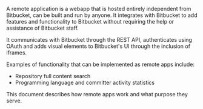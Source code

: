 A remote application is a webapp that is hosted entirely independent from
Bitbucket, can be built and run by anyone. It integrates with Bitbucket to add
features and functionality to Bitbucket without requiring the help or
assistance of Bitbucket staff.

It communicates with Bitbucket through the REST API, authenticates using OAuth
and adds visual elements to Bitbucket's UI through the inclusion of iframes.

Examples of functionality that can be implemented as remote apps include:

* Repository full content search
* Programming language and committer activity statistics

This document describes how remote apps work and what purpose they serve.
